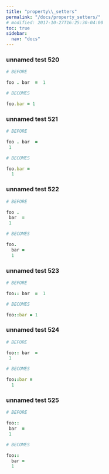 ```yaml
---
title: "property\\_setters"
permalink: "/docs/property_setters/"
# modified: 2017-10-27T16:25:30-04:00
toc: true
sidebar:
  nav: "docs"
---
```

### unnamed test 520
```ruby
# BEFORE

foo . bar  =  1

```
```ruby
# BECOMES

foo.bar = 1

```
### unnamed test 521
```ruby
# BEFORE

foo . bar  =
 1

```
```ruby
# BECOMES

foo.bar =
  1

```
### unnamed test 522
```ruby
# BEFORE

foo .
 bar  =
 1

```
```ruby
# BECOMES

foo.
  bar =
  1

```
### unnamed test 523
```ruby
# BEFORE

foo:: bar  =  1

```
```ruby
# BECOMES

foo::bar = 1

```
### unnamed test 524
```ruby
# BEFORE

foo:: bar  =
 1

```
```ruby
# BECOMES

foo::bar =
  1

```
### unnamed test 525
```ruby
# BEFORE

foo::
 bar  =
 1

```
```ruby
# BECOMES

foo::
  bar =
  1
```

